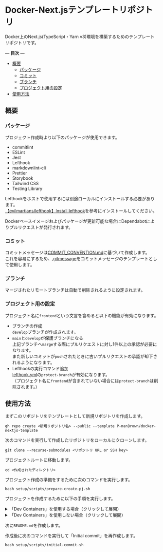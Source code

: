 # Docker-Next.jsテンプレートリポジトリ

Docker上のNext.js(TypeScript・Yarn v3)環境を構築するためのテンプレートリポジトリです。  

— **目次** —

- [概要](#概要)
  - [パッケージ](#パッケージ)
  - [コミット](#コミット)
  - [ブランチ](#ブランチ)
  - [プロジェクト用の設定](#プロジェクト用の設定)
- [使用方法](#使用方法)

## 概要

### パッケージ

プロジェクト作成時より以下のパッケージが使用できます。  

- commitlint
- ESLint
- Jest
- Lefthook
- markdownlint-cli
- Prettier
- Storybook
- Tailwind CSS
- Testing Library

Lefthookをホストで使用するには別途ローカルにインストールする必要があります。  
[【evilmartians/lefthook】Install lefthook](https://tinyurl.com/yc7mhabe)を参考にインストールしてください。  

Dockerベースイメージおよびパッケージが更新可能な場合にDependabotによりプルリクエストが発行されます。  

### コミット

コミットメッセージは[COMMIT_CONVENTION.md](https://tinyurl.com/git-commit-convention)に基づいて作成します。  
これを容易にするため、[.gitmessage](https://tinyurl.com/gitmessage)をコミットメッセージのテンプレートとして使用します。  

### ブランチ

マージされたリモートブランチは自動で削除されるように設定されます。  

### プロジェクト用の設定

プロジェクト名に`frontend`という文言を含めると以下の機能が有効になります。  

- ブランチの作成  
  `develop`ブランチが作成されます。  
- `main`と`develop`が保護ブランチになる  
  上記ブランチへ`marge`する際にプルリクエストに対し1件以上の承認が必要になります。  
  また新しいコミットが`push`されたときに古いプルリクエストの承認が却下されるようになります。  
- Lefthookの実行コマンド追加  
  [lefthook.yml](lefthook.yml)の`protect-branch`が有効になります。  
  （プロジェクト名に`frontend`が含まれていない場合には`protect-branch`は削除されます。）  

## 使用方法

まずこのリポジトリをテンプレートとして新規リポジトリを作成します。  

```terminal
gh repo create <新規リポジトリ名> --public --template P-manBrown/docker-nextjs-template
```

次のコマンドを実行して作成したリポジトリをローカルにクローンします。  

```terminal
git clone --recurse-submodules <リポジトリ URL or SSH key>
```

プロジェクトルートに移動します。  

```terminal
cd <作成されたディレクトリ>
```

プロジェクト作成の準備をするために次のコマンドを実行します。  

```terminal
bash setup/scripts/prepare-create-pj.sh
```

プロジェクトを作成するために以下の手順を実行します。  

<details>
  <summary>「Dev Containers」を使用する場合（クリックして展開）</summary>

`.devcontainer/environment/gh-token.env`を書き換えます。

ここで使用するPersonal Access Tokenには以下のスコープが必要です。  

- repo
- read:org

書き換え後「Dev Containers」を起動します。  
コマンドパレットで`Dev Containers: Reopen in Container`を実行します。  
起動完了後コンテナ内で次のコマンドを実行してNext.jsアプリケーションを作成します。  

```terminal
bash setup/scripts/create-pj.sh
```

</details>

<details>
  <summary>「Dev Containers」を使用しない場合（クリックして展開）</summary>

LefthookをDockerに対応させるため[lefthook-local.yml](setup/config/lefthook-local.yml)をプロジェクトルートに移動します。  

```terminal
mv setup/config/lefthook-local.yml ./
```

次のコマンドを実行してNext.jsアプリケーションを作成します。  

```terminal
docker compose run --rm --no-deps api bash setup/scripts/create-pj.sh
```

</details>

次に`README.md`を作成します。  

作成後に次のコマンドを実行して「Initial commit」を再作成します。  

```terminal
bash setup/scripts/initial-commit.sh
```
